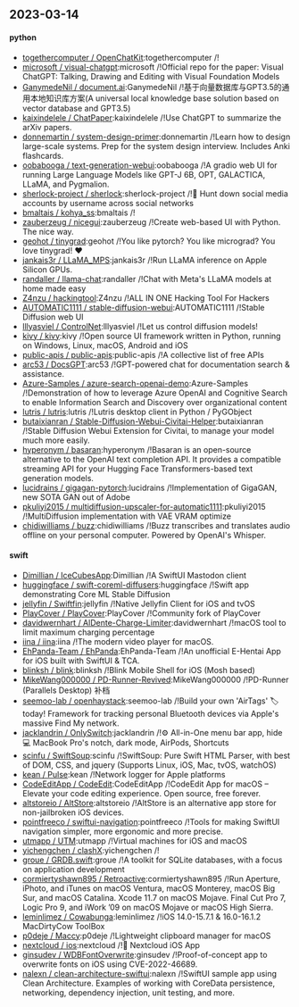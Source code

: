 ## 2023-03-14

#### python
* [togethercomputer / OpenChatKit](https://github.com/togethercomputer/OpenChatKit):togethercomputer /!
* [microsoft / visual-chatgpt](https://github.com/microsoft/visual-chatgpt):microsoft /!Official repo for the paper: Visual ChatGPT: Talking, Drawing and Editing with Visual Foundation Models
* [GanymedeNil / document.ai](https://github.com/GanymedeNil/document.ai):GanymedeNil /!基于向量数据库与GPT3.5的通用本地知识库方案(A universal local knowledge base solution based on vector database and GPT3.5)
* [kaixindelele / ChatPaper](https://github.com/kaixindelele/ChatPaper):kaixindelele /!Use ChatGPT to summarize the arXiv papers.
* [donnemartin / system-design-primer](https://github.com/donnemartin/system-design-primer):donnemartin /!Learn how to design large-scale systems. Prep for the system design interview. Includes Anki flashcards.
* [oobabooga / text-generation-webui](https://github.com/oobabooga/text-generation-webui):oobabooga /!A gradio web UI for running Large Language Models like GPT-J 6B, OPT, GALACTICA, LLaMA, and Pygmalion.
* [sherlock-project / sherlock](https://github.com/sherlock-project/sherlock):sherlock-project /!🔎
Hunt down social media accounts by username across social networks
* [bmaltais / kohya_ss](https://github.com/bmaltais/kohya_ss):bmaltais /!
* [zauberzeug / nicegui](https://github.com/zauberzeug/nicegui):zauberzeug /!Create web-based UI with Python. The nice way.
* [geohot / tinygrad](https://github.com/geohot/tinygrad):geohot /!You like pytorch? You like micrograd? You love tinygrad!
❤️
* [jankais3r / LLaMA_MPS](https://github.com/jankais3r/LLaMA_MPS):jankais3r /!Run LLaMA inference on Apple Silicon GPUs.
* [randaller / llama-chat](https://github.com/randaller/llama-chat):randaller /!Chat with Meta's LLaMA models at home made easy
* [Z4nzu / hackingtool](https://github.com/Z4nzu/hackingtool):Z4nzu /!ALL IN ONE Hacking Tool For Hackers
* [AUTOMATIC1111 / stable-diffusion-webui](https://github.com/AUTOMATIC1111/stable-diffusion-webui):AUTOMATIC1111 /!Stable Diffusion web UI
* [lllyasviel / ControlNet](https://github.com/lllyasviel/ControlNet):lllyasviel /!Let us control diffusion models!
* [kivy / kivy](https://github.com/kivy/kivy):kivy /!Open source UI framework written in Python, running on Windows, Linux, macOS, Android and iOS
* [public-apis / public-apis](https://github.com/public-apis/public-apis):public-apis /!A collective list of free APIs
* [arc53 / DocsGPT](https://github.com/arc53/DocsGPT):arc53 /!GPT-powered chat for documentation search & assistance.
* [Azure-Samples / azure-search-openai-demo](https://github.com/Azure-Samples/azure-search-openai-demo):Azure-Samples /!Demonstration of how to leverage Azure OpenAI and Cognitive Search to enable Information Search and Discovery over organizational content
* [lutris / lutris](https://github.com/lutris/lutris):lutris /!Lutris desktop client in Python / PyGObject
* [butaixianran / Stable-Diffusion-Webui-Civitai-Helper](https://github.com/butaixianran/Stable-Diffusion-Webui-Civitai-Helper):butaixianran /!Stable Diffusion Webui Extension for Civitai, to manage your model much more easily.
* [hyperonym / basaran](https://github.com/hyperonym/basaran):hyperonym /!Basaran is an open-source alternative to the OpenAI text completion API. It provides a compatible streaming API for your Hugging Face Transformers-based text generation models.
* [lucidrains / gigagan-pytorch](https://github.com/lucidrains/gigagan-pytorch):lucidrains /!Implementation of GigaGAN, new SOTA GAN out of Adobe
* [pkuliyi2015 / multidiffusion-upscaler-for-automatic1111](https://github.com/pkuliyi2015/multidiffusion-upscaler-for-automatic1111):pkuliyi2015 /!MultiDiffusion implementation with VAE VRAM optimize
* [chidiwilliams / buzz](https://github.com/chidiwilliams/buzz):chidiwilliams /!Buzz transcribes and translates audio offline on your personal computer. Powered by OpenAI's Whisper.

#### swift
* [Dimillian / IceCubesApp](https://github.com/Dimillian/IceCubesApp):Dimillian /!A SwiftUI Mastodon client
* [huggingface / swift-coreml-diffusers](https://github.com/huggingface/swift-coreml-diffusers):huggingface /!Swift app demonstrating Core ML Stable Diffusion
* [jellyfin / Swiftfin](https://github.com/jellyfin/Swiftfin):jellyfin /!Native Jellyfin Client for iOS and tvOS
* [PlayCover / PlayCover](https://github.com/PlayCover/PlayCover):PlayCover /!Community fork of PlayCover
* [davidwernhart / AlDente-Charge-Limiter](https://github.com/davidwernhart/AlDente-Charge-Limiter):davidwernhart /!macOS tool to limit maximum charging percentage
* [iina / iina](https://github.com/iina/iina):iina /!The modern video player for macOS.
* [EhPanda-Team / EhPanda](https://github.com/EhPanda-Team/EhPanda):EhPanda-Team /!An unofficial E-Hentai App for iOS built with SwiftUI & TCA.
* [blinksh / blink](https://github.com/blinksh/blink):blinksh /!Blink Mobile Shell for iOS (Mosh based)
* [MikeWang000000 / PD-Runner-Revived](https://github.com/MikeWang000000/PD-Runner-Revived):MikeWang000000 /!PD-Runner (Parallels Desktop) 补档
* [seemoo-lab / openhaystack](https://github.com/seemoo-lab/openhaystack):seemoo-lab /!Build your own 'AirTags'
🏷
today! Framework for tracking personal Bluetooth devices via Apple's massive Find My network.
* [jacklandrin / OnlySwitch](https://github.com/jacklandrin/OnlySwitch):jacklandrin /!⚙️
All-in-One menu bar app, hide
💻
MacBook Pro's notch, dark mode, AirPods, Shortcuts
* [scinfu / SwiftSoup](https://github.com/scinfu/SwiftSoup):scinfu /!SwiftSoup: Pure Swift HTML Parser, with best of DOM, CSS, and jquery (Supports Linux, iOS, Mac, tvOS, watchOS)
* [kean / Pulse](https://github.com/kean/Pulse):kean /!Network logger for Apple platforms
* [CodeEditApp / CodeEdit](https://github.com/CodeEditApp/CodeEdit):CodeEditApp /!CodeEdit App for macOS – Elevate your code editing experience. Open source, free forever.
* [altstoreio / AltStore](https://github.com/altstoreio/AltStore):altstoreio /!AltStore is an alternative app store for non-jailbroken iOS devices.
* [pointfreeco / swiftui-navigation](https://github.com/pointfreeco/swiftui-navigation):pointfreeco /!Tools for making SwiftUI navigation simpler, more ergonomic and more precise.
* [utmapp / UTM](https://github.com/utmapp/UTM):utmapp /!Virtual machines for iOS and macOS
* [yichengchen / clashX](https://github.com/yichengchen/clashX):yichengchen /!
* [groue / GRDB.swift](https://github.com/groue/GRDB.swift):groue /!A toolkit for SQLite databases, with a focus on application development
* [cormiertyshawn895 / Retroactive](https://github.com/cormiertyshawn895/Retroactive):cormiertyshawn895 /!Run Aperture, iPhoto, and iTunes on macOS Ventura, macOS Monterey, macOS Big Sur, and macOS Catalina. Xcode 11.7 on macOS Mojave. Final Cut Pro 7, Logic Pro 9, and iWork ’09 on macOS Mojave or macOS High Sierra.
* [leminlimez / Cowabunga](https://github.com/leminlimez/Cowabunga):leminlimez /!iOS 14.0-15.7.1 & 16.0-16.1.2 MacDirtyCow ToolBox
* [p0deje / Maccy](https://github.com/p0deje/Maccy):p0deje /!Lightweight clipboard manager for macOS
* [nextcloud / ios](https://github.com/nextcloud/ios):nextcloud /!📱
Nextcloud iOS App
* [ginsudev / WDBFontOverwrite](https://github.com/ginsudev/WDBFontOverwrite):ginsudev /!Proof-of-concept app to overwrite fonts on iOS using CVE-2022-46689.
* [nalexn / clean-architecture-swiftui](https://github.com/nalexn/clean-architecture-swiftui):nalexn /!SwiftUI sample app using Clean Architecture. Examples of working with CoreData persistence, networking, dependency injection, unit testing, and more.

